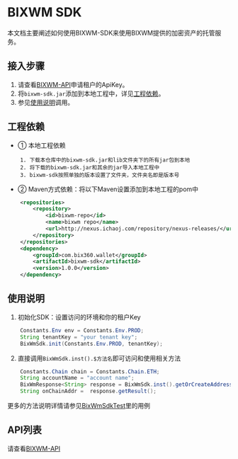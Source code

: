 # BIXWM SDK

本文档主要阐述如何使用BIXWM-SDK来使用BIXWM提供的加密资产的托管服务。

## 接入步骤
1. 请查看[BIXWM-API](../cbw-api/README.md)申请租户的ApiKey。
2. 将`bixwm-sdk.jar`添加到本地工程中，详见[工程依赖](#工程依赖)。
3. 参见[使用说明](#使用说明)调用。

## 工程依赖
- ① 本地工程依赖
```text
    1. 下载本仓库中的bixwm-sdk.jar和lib文件夹下的所有jar包到本地
    2. 将下载的bixwm-sdk.jar和其余的jar导入本地工程中
    3. bixwm-sdk按照单独的版本设置了文件夹，文件夹名即是版本号
```

- ② Maven方式依赖：将以下Maven设置添加到本地工程的pom中
```xml
    <repositories>
        <repository>
            <id>bixwm-repo</id>
            <name>bixwm repo</name>
            <url>http://nexus.ichaoj.com/repository/nexus-releases/</url>
        </repository>
    </repositories>
    <dependency>
        <groupId>com.bix360.wallet</groupId>
        <artifactId>bixwm-sdk</artifactId>
        <version>1.0.0</version>
    </dependency>
```

## 使用说明
1. 初始化SDK：设置访问的环境和你的租户Key
```java
    Constants.Env env = Constants.Env.PROD;
    String tenantKey = "your tenant key";
    BixWmSdk.init(Constants.Env.PROD, tenantKey);
```
2. 直接调用`BixWmSdk.inst().$方法名`即可访问和使用相关方法
```java
    Constants.Chain chain = Constants.Chain.ETH;
    String accountName = "account name";
    BixWmResponse<String> response = BixWmSdk.inst().getOrCreateAddress(chain, accountName);
    String onChainAddr =  response.getResult();
```

更多的方法说明详情请参见[BixWmSdkTest](src/test/java/com/bix360/wallet/sdk/BixWmSdkTest.java)里的用例

## API列表
请查看[BIXWM-API](../cbw-api/README.md)